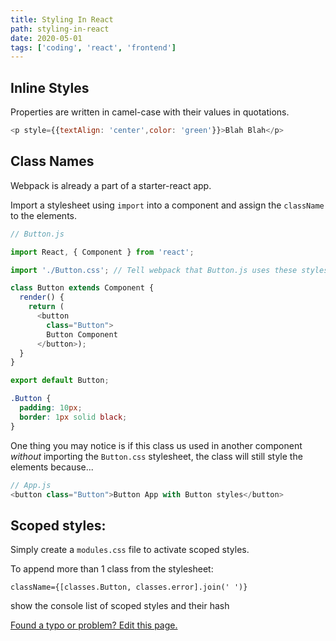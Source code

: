 ```yaml
---
title: Styling In React
path: styling-in-react
date: 2020-05-01
tags: ['coding', 'react', 'frontend']
---
```


## Inline Styles

Properties are written in camel-case with their values in quotations.

```js
<p style={{textAlign: 'center',color: 'green'}}>Blah Blah</p>
```

## Class Names

Webpack is already a part of a starter-react app.

Import a stylesheet using `import` into a component and assign the `className` to the elements.

```js
// Button.js

import React, { Component } from 'react';

import './Button.css'; // Tell webpack that Button.js uses these styles

class Button extends Component {
  render() {
    return (
      <button
        class="Button">
        Button Component
      </button>);
  }
}

export default Button;
```

```css
.Button {
  padding: 10px;
  border: 1px solid black;
}
```

One thing you may notice is if this class us used in another component _without_ importing the `Button.css` stylesheet, the class will still style the elements because...

```js
// App.js
<button class="Button">Button App with Button styles</button>
```

## Scoped styles:

Simply create a `modules.css` file to activate scoped styles.

To append more than 1 class from the stylesheet:

`className={[classes.Button, classes.error].join(' ')}`

show the console list of scoped styles and their hash



[Found a typo or problem? Edit this page.](https://github.com/Dana94/website/blob/master/blog/2020-04-24-using-resolvers-to-connect-your-data.md)

